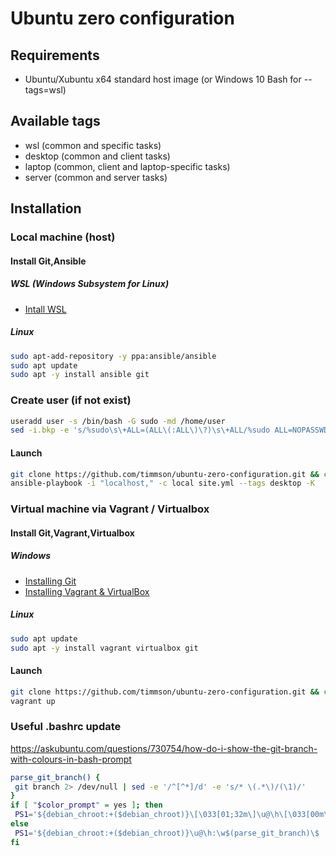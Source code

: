 # Ubuntu zero configuration

## Requirements

 * Ubuntu/Xubuntu x64 standard host image (or Windows 10 Bash for --tags=wsl)
 
## Available tags
 * wsl (common and specific tasks)
 * desktop (common and client tasks)
 * laptop  (common, client and laptop-specific tasks)
 * server  (common and server tasks)

## Installation

### Local machine (host)
#### Install Git,Ansible
##### WSL (Windows Subsystem for Linux) 
 * [Intall WSL](https://docs.microsoft.com/en-US/windows/wsl/install-win10)

##### Linux
```sh
sudo apt-add-repository -y ppa:ansible/ansible
sudo apt update
sudo apt -y install ansible git
```
### Create user (if not exist)
```sh
useradd user -s /bin/bash -G sudo -md /home/user
sed -i.bkp -e 's/%sudo\s\+ALL=(ALL\(:ALL\)\?)\s\+ALL/%sudo ALL=NOPASSWD:ALL/g' /etc/sudoers
```

#### Launch
```sh
git clone https://github.com/timmson/ubuntu-zero-configuration.git && cd ubuntu-zero-configuration 
ansible-playbook -i "localhost," -c local site.yml --tags desktop -K
```

### Virtual machine via Vagrant / Virtualbox
#### Install Git,Vagrant,Virtualbox
##### Windows
 * [Installing Git](https://git-scm.com/book/en/v2/Getting-Started-Installing-Git)
 * [Installing Vagrant & VirtualBox](https://www.sitepoint.com/getting-started-vagrant-windows/)

##### Linux
```sh
sudo apt update
sudo apt -y install vagrant virtualbox git
```

#### Launch
```sh
git clone https://github.com/timmson/ubuntu-zero-configuration.git && cd ubuntu-zero-configuration 
vagrant up
```

### Useful .bashrc update
https://askubuntu.com/questions/730754/how-do-i-show-the-git-branch-with-colours-in-bash-prompt

```sh
parse_git_branch() {
 git branch 2> /dev/null | sed -e '/^[^*]/d' -e 's/* \(.*\)/(\1)/'
}
if [ "$color_prompt" = yes ]; then
 PS1='${debian_chroot:+($debian_chroot)}\[\033[01;32m\]\u@\h\[\033[00m\]:\[\033[01;34m\]\w\[\033[01;31m\]$(parse_git_branch)\[\033[00m\]\$ '
else
 PS1='${debian_chroot:+($debian_chroot)}\u@\h:\w$(parse_git_branch)\$ '
fi
```




